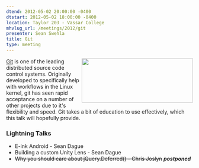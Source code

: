 ```yaml
---
dtend: 2012-05-02 20:00:00 -0400
dtstart: 2012-05-02 18:00:00 -0400
location: Taylor 203 - Vassar College
mhvlug_url: /meetings/2012/git
presenter: Sean Swehla
title: Git
type: meeting
---
```



[<img alt="" src="/sites/default/files/images/git-logo.png" style="float: right; width: 300px; height: 120px; " />Git](http://git-scm.com/) is one of the leading distributed source code control systems. Originally developed to specifically help with workflows in the Linux kernel, git has seen rapid acceptance on a number of other projects due to it's flexibility and speed. Git takes a bit of education to use effectively, which this talk will hopefully provide.

### Lightning Talks
- E-ink Android - Sean Dague
- Building a custom Unity Lens - Sean Dague
- <strike>Why you should care about jQuery.Deferred() - Chris Joslyn</strike> ***postponed***